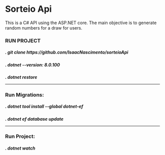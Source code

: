 # Sorteio Api

This is a C# API using the ASP.NET core. The main objective is to generate random numbers for a draw for users.

### RUN PROJECT

<h5>. git clone https://github.com/IsaacNascimento/sorteioApi

<h5>. dotnet --version: 8.0.100
<h5>. dotnet restore

<hr>
<h3> Run Migrations: </h3> 
<h5>. dotnet tool install --global dotnet-ef
<h5>. dotnet ef database update

<hr>

<h3> Run Project: </h3> 
<h5>. dotnet watch

